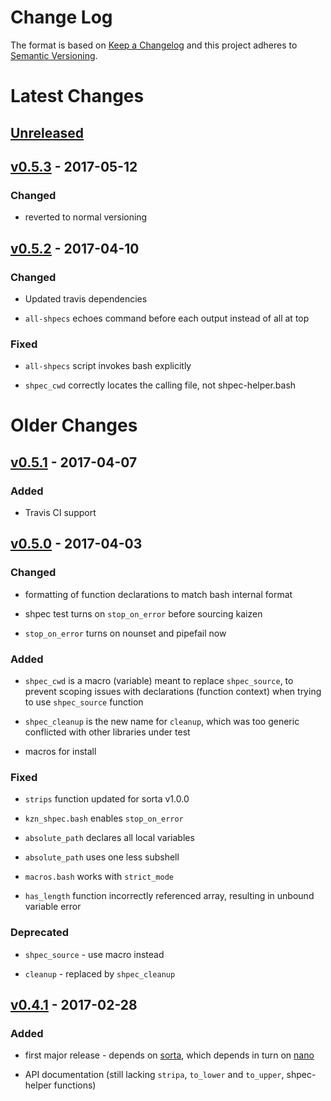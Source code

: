 Change Log
==========

The format is based on [Keep a Changelog] and this project adheres to
[Semantic Versioning].

Latest Changes
==============

[Unreleased]
------------


[v0.5.3] - 2017-05-12
---------------------

### Changed

-   reverted to normal versioning

[v0.5.2] - 2017-04-10
---------------------

### Changed

-   Updated travis dependencies

-   `all-shpecs` echoes command before each output instead of all at top

### Fixed

-   `all-shpecs` script invokes bash explicitly

-   `shpec_cwd` correctly locates the calling file, not
    shpec-helper.bash

Older Changes
=============

[v0.5.1] - 2017-04-07
---------------------

### Added

-   Travis CI support

[v0.5.0] - 2017-04-03
---------------------

### Changed

-   formatting of function declarations to match bash internal format

-   shpec test turns on `stop_on_error` before sourcing kaizen

-   `stop_on_error` turns on nounset and pipefail now

### Added

-   `shpec_cwd` is a macro (variable) meant to replace `shpec_source`,
    to prevent scoping issues with declarations (function context) when
    trying to use `shpec_source` function

-   `shpec_cleanup` is the new name for `cleanup`, which was too generic
    conflicted with other libraries under test

-   macros for install

### Fixed

-   `strips` function updated for sorta v1.0.0

-   `kzn_shpec.bash` enables `stop_on_error`

-   `absolute_path` declares all local variables

-   `absolute_path` uses one less subshell

-   `macros.bash` works with `strict_mode`

-   `has_length` function incorrectly referenced array, resulting in
    unbound variable error

### Deprecated

-   `shpec_source` - use macro instead

-   `cleanup` - replaced by `shpec_cleanup`

[v0.4.1] - 2017-02-28
---------------------

### Added

-   first major release - depends on [sorta], which depends in turn on
    [nano]

-   API documentation (still lacking `stripa`, `to_lower` and
    `to_upper`, shpec-helper functions)

  [Keep a Changelog]: http://keepachangelog.com/
  [Semantic Versioning]: http://semver.org/
  [unreleased]: https://github.com/binaryphile/kaizen/compare/v0.5.2...v0.5
  [v0.5.3]: https://github.com/binaryphile/kaizen/compare/v0.5.2...v0.5.3
  [v0.5.2]: https://github.com/binaryphile/kaizen/compare/v0.5.1...v0.5.2
  [v0.5.1]: https://github.com/binaryphile/kaizen/compare/v0.5.0...v0.5.1
  [v0.5.0]: https://github.com/binaryphile/kaizen/compare/v0.4.1...v0.5.0
  [v0.4.1]: https://github.com/binaryphile/kaizen/tree/v0.4.1
  [sorta]: https://github.com/binaryphile/sorta
  [nano]: https://github.com/binaryphile/nano
